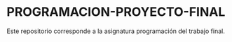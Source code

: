 # PROGRAMACION-PROYECTO-FINAL
Este repositorio corresponde a la asignatura programación del trabajo final.

